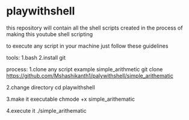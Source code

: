 # playwithshell

this repository will contain all the shell scripts  created in the process of making this youtube shell
scripting 

to execute any script in your machine just follow these guidelines

tools:
1.bash
2.install git

process:
1.clone any script example simple_arithmetic
   git clone https://github.com/Mshashikanth1/palywithshell/simple_arithematic

2.change directory
   cd playwithshell
 
 3.make it executable
    chmode +x simple_arithematic
  
 4.execute it
    ./simple_arithematic
